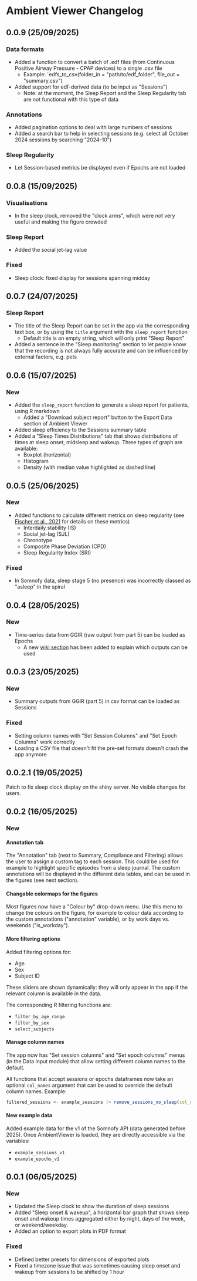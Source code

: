 # Ambient Viewer Changelog

## 0.0.9 (25/09/2025)

### Data formats

- Added a function to convert a batch of .edf files (from Continuous Positive Airway Pressure - CPAP devices) to a single .csv file
  - Example: `edfs_to_csv(folder_in = "path/to/edf_folder", file_out = "summary.csv")
- Added support for edf-derived data (to be input as "Sessions")
  - Note: at the moment, the Sleep Report and the Sleep Regularity tab are not functional with this type of data

### Annotations

- Added pagination options to deal with large numbers of sessions
- Added a search bar to help in selecting sessions (e.g. select all October 2024 sessions by searching "2024-10")

### Sleep Regularity

- Let Session-based metrics be displayed even if Epochs are not loaded

## 0.0.8 (15/09/2025)

### Visualisations

- In the sleep clock, removed the "clock arms", which were not very useful and making the figure crowded

### Sleep Report

- Added the social jet-lag value

### Fixed

- Sleep clock: fixed display for sessions spanning midday

## 0.0.7 (24/07/2025)

### Sleep Report

- The title of the Sleep Report can be set in the app via the corresponding text box, or by using the `title` argument with the `sleep_report` function
  - Default title is an empty string, which will only print "Sleep Report"
- Added a sentence in the "Sleep monitoring" section to let people know that the recording is not always fully accurate and can be influenced by external factors, e.g. pets

## 0.0.6 (15/07/2025)

### New

- Added the `sleep_report` function to generate a sleep report for patients, using R markdown
  - Added a "Download subject report" button to the Export Data section of Ambient Viewer
- Added sleep efficiency to the Sessions summary table
- Added a "Sleep Times Distributions" tab that shows distributions of times at sleep onset, midsleep and wakeup. Three types of graph are available:
  - Boxplot (horizontal)
  - Histogram
  - Density (with median value highlighted as dashed line)

## 0.0.5 (25/06/2025)

### New

- Added functions to calculate different metrics on sleep regularity (see [Fischer et al., 2021](https://academic.oup.com/sleep/article/44/10/zsab103/6232042#400055633) for details on these metrics)
  - Interdaily stability (IS)
  - Social jet-lag (SJL)
  - Chronotype
  - Composite Phase Deviation (CPD)
  - Sleep Regularity Index (SRI)

### Fixed

- In Somnofy data, sleep stage 5 (no presence) was incorrectly classed as "asleep" in the spiral

## 0.0.4 (28/05/2025)

### New

- Time-series data from GGIR (raw output from part 5) can be loaded as Epochs
  - A new [wiki section](https://github.com/chronopsychiatry/AmbientViewer/wiki/Using-GGIR-data) has been added to explain which outputs can be used

## 0.0.3 (23/05/2025)

### New

- Summary outputs from GGIR (part 5) in csv format can be loaded as Sessions

### Fixed

- Setting column names with "Set Session Columns" and "Set Epoch Columns" work correctly
- Loading a CSV file that doesn't fit the pre-set formats doesn't crash the app anymore

## 0.0.2.1 (19/05/2025)

Patch to fix sleep clock display on the shiny server. No visible changes for users.

## 0.0.2 (16/05/2025)

### New

#### Annotation tab

The "Annotation" tab (next to Summary, Compliance and Filtering) allows the user to assign a custom tag to each session. This could be used for example to highlight specific episodes from a sleep journal. The custom annotations will be displayed in the different data tables, and can be used in the figures (see next section).

#### Changable colormaps for the figures

Most figures now have a "Colour by" drop-down menu. Use this menu to change the colours on the figure, for example to colour data according to the custom annotations ("annotation" variable), or by work days vs. weekends ("is_workday").

#### More filtering options

Added filtering options for:

- Age
- Sex
- Subject ID

These sliders are shown dynamically: they will only appear in the app if the relevant column is available in the data.

The corresponding R filtering functions are:

- `filter_by_age_range`
- `filter_by_sex`
- `select_subjects`

#### Manage column names

The app now has "Set session columns" and "Set epoch columns" menus (in the Data input module) that allow setting different column names to the default.

All functions that accept sessions or epochs dataframes now take an optional `col_names` argument that can be used to override the default column names. Example:

```r
filtered_sessions <- example_sessions |> remove_sessions_no_sleep(col_names = list(sleep_period = "time_asleep"))
```

#### New example data

Added example data for the v1 of the Somnofy API (data generated before 2025). Once AmbientViewer is loaded, they are directly accessible via the variables:

- `example_sessions_v1`
- `example_epochs_v1`

## 0.0.1 (06/05/2025)

### New

- Updated the Sleep clock to show the duration of sleep sessions
- Added "Sleep onset & wakeup", a horizontal bar graph that shows sleep onset and wakeup times aggregated either by night, days of the week, or weekend/weekday.
- Added an option to export plots in PDF format

### Fixed

- Defined better presets for dimensions of exported plots
- Fixed a timezone issue that was sometimes causing sleep onset and wakeup from sessions to be shifted by 1 hour
